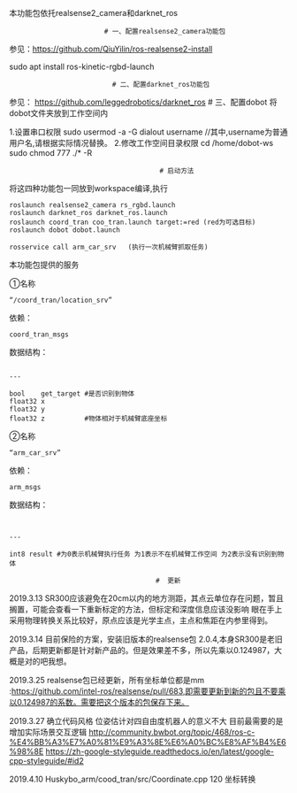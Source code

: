 本功能包依托realsense2_camera和darknet_ros

                            # 一、配置realsense2_camera功能包
参见：https://github.com/QiuYilin/ros-realsense2-install

sudo apt install ros-kinetic-rgbd-launch

                              # 二、配置darknet_ros功能包
参见： https://github.com/leggedrobotics/darknet_ros
                                 # 三、配置dobot
将dobot文件夹放到工作空间内

1.设置串口权限 sudo usermod -a -G dialout username //其中,username为普通用户名,请根据实际情况替换。 2.修改工作空间目录权限 cd /home/dobot-ws sudo chmod 777 ./* -R

                                          # 启动方法
将这四种功能包一同放到workspace编译,执行
```
roslaunch realsense2_camera rs_rgbd.launch
roslaunch darknet_ros darknet_ros.launch
roslaunch coord_tran coo_tran.launch target:=red (red为可选目标)
roslaunch dobot dobot.launch

rosservice call arm_car_srv   (执行一次机械臂抓取任务)
```
本功能包提供的服务


①名称
```
“/coord_tran/location_srv”
```
依赖：
```
coord_tran_msgs
```
数据结构：
```

---

bool    get_target #是否识别到物体
float32 x  
float32 y
float32 z          #物体相对于机械臂底座坐标
```



②名称
```
“arm_car_srv”
```
依赖：
```
arm_msgs
```
数据结构：
```


---

int8 result #为0表示机械臂执行任务 为1表示不在机械臂工作空间 为2表示没有识别到物体

```





                                         #  更新
2019.3.13 SR300应该避免在20cm以内的地方测距，其点云单位存在问题，暂且搁置，可能会查看一下重新标定的方法，但标定和深度信息应该没影响  眼在手上采用物理转换关系比较好，原点应该是光学主点，主点和焦距在内参里得到。

2019.3.14 目前保险的方案，安装旧版本的realsense包 2.0.4,本身SR300是老旧产品，后期更新都是针对新产品的。但是效果差不多，所以先乘以0.124987，大概是对的吧我想。 

2019.3.25 realsense包已经更新，所有坐标单位都是mm :https://github.com/intel-ros/realsense/pull/683,即需要更新到新的包且不要乘以0.124987的系数。需要把这个版本的包保存下来。


2019.3.27 确立代码风格   位姿估计对四自由度机器人的意义不大 目前最需要的是增加实际场景交互逻辑
http://community.bwbot.org/topic/468/ros-c-%E4%BB%A3%E7%A0%81%E9%A3%8E%E6%A0%BC%E8%AF%B4%E6%98%8E
https://zh-google-styleguide.readthedocs.io/en/latest/google-cpp-styleguide/#id2

2019.4.10 Huskybo_arm/cood_tran/src/Coordinate.cpp 120 坐标转换 











